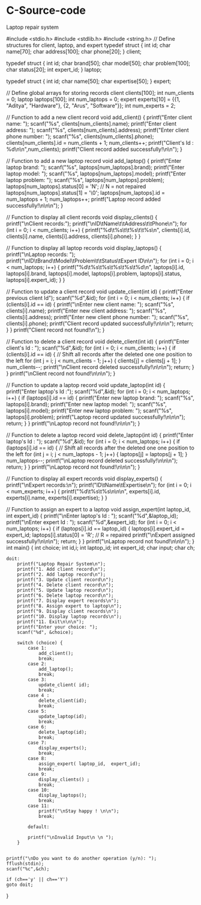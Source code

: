 # C-Source-code
Laptop repair system


#include <stdio.h>
#include <stdlib.h>
#include <string.h>
// Define structures for client, laptop, and expert
typedef struct {
    int id;
    char name[70];
    char address[100];
    char phone[20];
} client;

typedef struct {
    int id;
    char brand[50];
    char model[50];
    char problem[100];
    char status[20];
    int expert_id;
} laptop;

typedef struct {
    int id;
    char name[50];
    char expertise[50];
} expert;

// Define global arrays for storing records
client clients[100];
int num_clients = 0;
laptop laptops[100];
int num_laptops = 0;
expert experts[10] = {{1, "Aditya", "Hardware"}, {2, "Arus", "Software"}};
int num_experts = 2;

// Function to add a new client record
void add_client() {
    printf("Enter client name: ");
    scanf("%s", clients[num_clients].name);
    printf("Enter client address: ");
    scanf("%s", clients[num_clients].address);
    printf("Enter client phone number: ");
    scanf("%s", clients[num_clients].phone);
    clients[num_clients].id = num_clients + 1;
    num_clients++;
    printf("Client's Id : %d\n\n",num_clients);
    printf("Client record added successfully!\n\n");
}

// Function to add a new laptop record
void add_laptop() {
    printf("Enter laptop brand: ");
    scanf("%s", laptops[num_laptops].brand);
    printf("Enter laptop model: ");
    scanf("%s", laptops[num_laptops].model);
    printf("Enter laptop problem: ");
    scanf("%s", laptops[num_laptops].problem);
    laptops[num_laptops].status[0] = 'N'; // N = not repaired
    laptops[num_laptops].status[1] = '\0';
    laptops[num_laptops].id = num_laptops + 1;
    num_laptops++;
    printf("Laptop record added successfully!\n\n\n");
}

// Function to display all client records
void display_clients() {
    printf("\nClient records:");
    printf("\nID\tName\t\tAddress\t\tPhone\n");
    for (int i = 0; i < num_clients; i++) {
        printf("%d\t%s\t\t%s\t\t%s\n", clients[i].id, clients[i].name, clients[i].address, clients[i].phone);
    }
}

// Function to display all laptop records
void display_laptops() {
    printf("\nLaptop records: ");
    printf("\nID\tBrand\tModel\tProblem\t\tStatus\tExpert ID\n\n");
    for (int i = 0; i < num_laptops; i++) {
        printf("%d\t%s\t%s\t%s\t%s\t%d\n", laptops[i].id, laptops[i].brand, laptops[i].model, laptops[i].problem, laptops[i].status, laptops[i].expert_id);
    }
}

// Function to update a client record
void update_client(int id) {
	printf("Enter previous client Id");
	scanf("%d",&id);
    for (int i = 0; i < num_clients; i++) {
        if (clients[i].id == id) {
            printf("\nEnter new client name: ");
            scanf("%s", clients[i].name);
            printf("Enter new client address: ");
            scanf("%s", clients[i].address);
            printf("Enter new client phone number: ");
            scanf("%s", clients[i].phone);
            printf("Client record updated successfully!\n\n\n");
            return;
        }
    }
    printf("Client record not found!\n");
}

// Function to delete a client record
void delete_client(int id) {
	printf("Enter client's Id : ");
	scanf("%d",&id);
    for (int i = 0; i < num_clients; i++) {
        if (clients[i].id == id) {
            // Shift all records after the deleted one one position to the left
            for (int j = i; j < num_clients - 1; j++) {
                clients[j] = clients[j + 1];
            }
            num_clients--;
            printf("\nClient record deleted successfully!\n\n\n");
            return;
        }
    }
    printf("\nClient record not found!\n\n\n");
}

// Function to update a laptop record
void update_laptop(int id) {
	printf("Enter laptop's Id :");
	scanf("%d",&id);
    for (int i = 0; i < num_laptops; i++) {
        if (laptops[i].id == id) {
            printf("Enter new laptop brand: ");
            scanf("%s", laptops[i].brand);
            printf("Enter new laptop model: ");
            scanf("%s", laptops[i].model);
            printf("Enter new laptop problem: ");
            scanf("%s", laptops[i].problem);
            printf("Laptop record updated successfully!\n\n\n");
            return;
        }
    }
    printf("\nLaptop record not found!\n\n\n");
}

// Function to delete a laptop record
void delete_laptop(int id) {
	printf("Enter laptop's Id : ");
	scanf("%d",&id);
    for (int i = 0; i < num_laptops; i++) {
        if (laptops[i].id == id) {
            // Shift all records after the deleted one one position to the left
            for (int j = i; j < num_laptops - 1; j++) {
                laptops[j] = laptops[j + 1];
            }
            num_laptops--;
            printf("\nLaptop record deleted successfully!\n\n\n");
            return;
        }
    }
    printf("\nLaptop record not found!\n\n\n");
}

// Function to display all expert records
void display_experts() {
    printf("\nExpert records:\n");
    printf("ID\tName\tExpertise\n");
    for (int i = 0; i < num_experts; i++) {
        printf("%d\t%s\t%s\n\n\n", experts[i].id, experts[i].name, experts[i].expertise);
    }
}

// Function to assign an expert to a laptop
void assign_expert(int laptop_id, int expert_id) {
	printf("\nEnter laptop's Id : ");
	scanf("%d",&laptop_id);
	printf("\nEnter expert Id : ");
	scanf("%d",&expert_id);
    for (int i = 0; i < num_laptops; i++) {
        if (laptops[i].id == laptop_id) {
            laptops[i].expert_id = expert_id;
            laptops[i].status[0] = 'R'; // R = repaired
            printf("\nExpert assigned successfully!\n\n\n");
            return;
        }
    }
    printf("\nLaptop record not found!\n\n\n");
}
int main() 
{
    int choice;
    int id,i;
    int laptop_id;
    int expert_id;
    char input;
    char ch;

    doit:
        printf("Laptop Repair System\n");
        printf("1. Add client record\n");
        printf("2. Add laptop record\n");
        printf("3. Update client record\n");
        printf("4. Delete client record\n");
        printf("5. Update laptop record\n");
        printf("6. Delete laptop record\n");
        printf("7. Display expert records\n");
        printf("8. Assign expert to laptop\n");
        printf("9. Display client records\n");
        printf("10. Display laptop records\n");
        printf("11. Exit\n\n\n");
        printf("Enter your choice: ");
        scanf("%d", &choice);

        switch (choice) {
            case 1:
                add_client();
                break;
            case 2:
                add_laptop();
                break;
            case 3:
            	update_client( id);
            	break;
            case 4 :
            	delete_client(id);
				break;
			case 5:
				update_laptop(id);
				break;
			case 6:
				delete_laptop(id);
				break;
			case 7:
				display_experts();
				break;
			case 8:
				assign_expert( laptop_id,  expert_id);
				break;
			case 9:
				display_clients() ;
				break;
			case 10:
				display_laptops();
				break;
			case 11:
				printf("\nStay happy ! \n\n");	
				break;
			
			default:
			
			printf("\nInvalid Input\n \n ");
		}
	
	
	printf("\nDo you want to do another operation (y/n): ");
	fflush(stdin);
	scanf("%c",&ch);
	
	if (ch=='y' || ch=='Y')
	goto doit;
	
}
